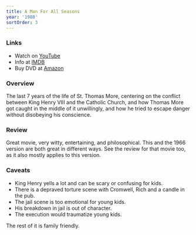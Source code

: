```yaml
---
title: A Man For All Seasons
year: '1988'
sortOrder: 3
---
```


### Links

* Watch on [YouTube](https://www.youtube.com/watch?v=Io8pDyalMps)
* Info at [IMDB](https://www.imdb.com/title/tt0095578/)
* Buy DVD at [Amazon](https://www.amazon.com/Man-All-Seasons-Robert-Bolt/dp/B0057FGCRI)

### Overview

The last 7 years of the life of St. Thomas More, centering on the conflict between King Henry VIII and the Catholic Church, and how Thomas More got caught in the middle of it unwillingly, and how he tried to escape danger without disobeying his conscience.

### Review

Great movie, very witty, entertaining, and philosophical. This and the 1966 version are both great in different ways. See the review for that movie too, as it also mostly applies to this version.

### Caveats

* King Henry yells a lot and can be scary or confusing for kids.
* There is a depraved torture scene with Cromwell, Rich and a candle in the pub.
* The jail scene is too emotional for young kids.
* His breakdown in jail is out of character.
* The execution would traumatize young kids.

The rest of it is family friendly.
